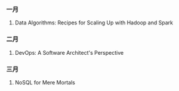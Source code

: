 ### 一月

1. Data Algorithms: Recipes for Scaling Up with Hadoop and Spark

### 二月

1. DevOps: A Software Architect's Perspective

### 三月

1. NoSQL for Mere Mortals
